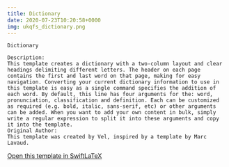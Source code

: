 ```yaml
---
title: Dictionary
date: 2020-07-23T10:20:58+0000
img: ukqfs_dictionary.png
---
```

```
Dictionary

Description:
This template creates a dictionary with a two-column layout and clear headings delimiting different letters. The header on each page contains the first and last word on that page, making for easy navigation. Converting your current dictionary information to use in this template is easy as a single command specifies the addition of each word. By default, this line has four arguments for the: word, pronunciation, classification and definition. Each can be customized as required (e.g. bold, italic, sans-serif, etc) or other arguments can be added. When you want to add your own content in bulk, simply write a regular expression to split it into these arguments and copy it into the template.
Original Author:
This template was created by Vel, inspired by a template by Marc Lavaud.
```
[Open this template in SwiftLaTeX](https://www.swiftlatex.com/project.html?import=https://swiftlatex.github.io/LaTeXBoilerPlate/zips/eounj_dictionary.zip)

